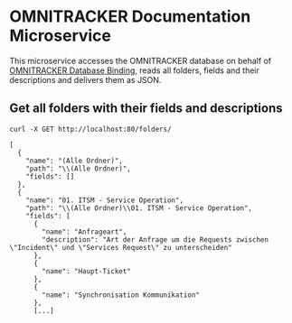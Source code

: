 # OMNITRACKER Documentation Microservice

This microservice accesses the OMNITRACKER database on behalf of [OMNITRACKER Database Binding](https://github.com/debuglevel/omnitrackerdatabasebinding), reads all folders, fields and their descriptions and delivers them as JSON.

## Get all folders with their fields and descriptions
`curl -X GET http://localhost:80/folders/`
```
[
  {
    "name": "(Alle Ordner)",
    "path": "\\(Alle Ordner)",
    "fields": []
  },
  {
    "name": "01. ITSM - Service Operation",
    "path": "\\(Alle Ordner)\\01. ITSM - Service Operation",
    "fields": [
      {
        "name": "Anfrageart",
        "description": "Art der Anfrage um die Requests zwischen \"Incident\" und \"Services Request\" zu unterscheiden"
      },
      {
        "name": "Haupt-Ticket"
      },
      {
        "name": "Synchronisation Kommunikation"
      },
      [...]
```